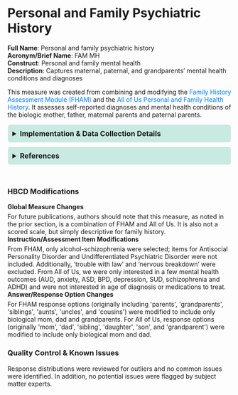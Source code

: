 # Personal and Family Psychiatric History 
**Full Name**: Personal and family psychiatric history   
**Acronym/Brief Name**: FAM MH  
**Construct**: Personal and family mental health   
**Description**: Captures maternal, paternal, and grandparents’ mental health conditions and diagnoses 
    
This measure was created from combining and modifying the [Family History Assessment Module (FHAM)](https://arc.psych.wisc.edu/self-report/family-history-assessment-module-fham/) and the [All of Us Personal and Family Health History](https://www.researchallofus.org/wp-content/themes/research-hub-wordpress-theme/media/2023/PaFHH_Survey_English.pdf). It assesses self-reported diagnoses and mental health conditions of the biologic mother, father, maternal parents and paternal parents. 

<details>
<summary>Implementation & Data Collection Details</summary>
<ul>
<br>
<p><strong>Method of Administration</strong>: Self-administered in person <br />
<strong>REDCap Form Name</strong>: Personal and family psych history <br />
<strong>Spanish Translation</strong>: Translated for HBCD by BURG <br />
<strong>Child Specific/Unspecific Form</strong>: Unspecific <br />
<strong>Respondent:</strong> Pregnant person <br />
<strong>Visits</strong>: Visit 1 (pregnancy) <br />
<strong>Estimated length of time for completion</strong>: 5 minutes</p>
</details>

<details>
<summary>References</summary>
<ul>
<br>
  <ul>
    <li>Rice, J. P., Reich, T., Bucholz, K., Neuman, R. J., Fishman, R., Rochberg, N., Hesselbrock, V. M., Numberger, J. I., Shuckit, M. A., & Begleiter, H. (1995). Comparison of Direct Interview and Family History Diagnoses of Alcohol Dependence.  <em>Alcoholism: Clinical and Experimental Research</em>, <em>19</em>, 1018-1023. <a href="https://doi.org/10.1111/j.1530-0277.1995.tb00983.x">https://doi.org/10.1111/j.1530-0277.1995.tb00983.x</a></li>
    </ul>
</details>
<br>

### HBCD Modifications
<p style="font-size: 1em; margin: 0 0 5px;"><b>Global Measure Changes</b></p>
For future publications, authors should note that this measure, as noted in the prior section, is a combination of FHAM and All of Us. It is also not a scored scale, but simply descriptive for family history.

<p style="font-size: 1em; margin: 0 0 5px;"><b>Instruction/Assessment Item Modifications</b></p>
From FHAM, only alcohol-schizophrenia were selected; items for Antisocial Personality Disorder and Undifferentiated Psychiatric Disorder were not included. Additionally, ‘trouble with law’ and ‘nervous breakdown’ were excluded.
From All of Us, we were only interested in a few mental health outcomes (AUD, anxiety, ASD, BPD, depression, SUD, schizophrenia and ADHD) and were not interested in age of diagnosis or medications to treat.

<p style="font-size: 1em; margin: 0 0 5px;"><b>Answer/Response Option Changes</b></p>
For FHAM response options (originally including 'parents', 'grandparents', 'siblings', 'aunts', 'uncles', and 'cousins') were modified to include only biological mom, dad and grandparents. For All of Us, response options (originally 'mom', 'dad', 'sibling', 'daughter', 'son', and 'grandparent') were modified to include only biological mom and dad.

### Quality Control & Known Issues
Response distributions were reviewed for outliers and no common issues were identified. In addition, no potential issues were flagged by subject matter experts.

<!DOCTYPE html>
<html lang="en">
<head>
  <meta charset="UTF-8">
  <meta name="viewport" content="width=device-width, initial-scale=1.0">
  <title>REFERENCES</title>
  <style>
    .collapsible {
      background-color: #7cceb399;
      padding: 10px;
      margin: 10px 0;
      border-radius: 5px;
    }
    details {
      background-color: #7cceb366;
      padding: 10px;
      margin: 10px 1;
      border-radius: 5px;
    }
    summary {
      font-size: 16px;
      font-weight: bold;
      cursor: pointer;
    }
    a {
      color: #007BFF;
      text-decoration: none;
    }
  </style>
</html>

